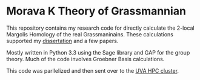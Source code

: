 # Morava K Theory of Grassmannian 

This repository contains my research code for directly calculate the 2-local Margolis Homology of the real Grassmaninains. These calculations supported my [dissertation](https://libraetd.lib.virginia.edu/public_view/h702q715z) and a few papers.

Mostly written in Python 3.3 using the Sage library and GAP for the group theory. Much of the code involves Groebner Basis calculations.

This code was parllelized and then sent over to the [UVA HPC cluster](https://www.rc.virginia.edu/).
